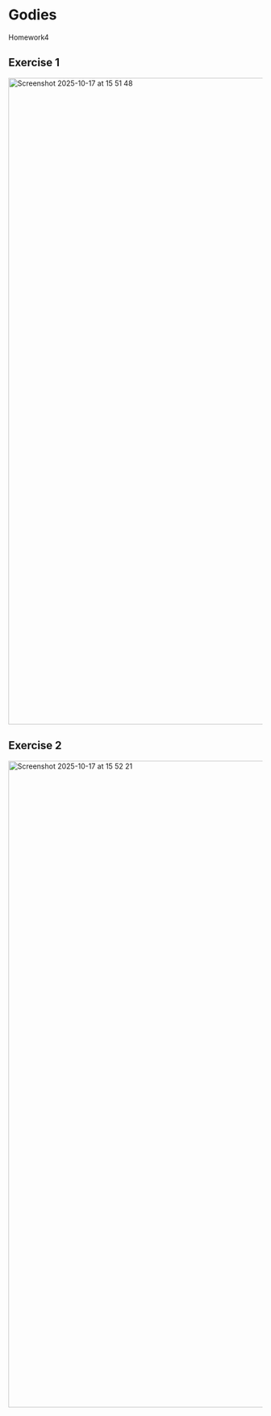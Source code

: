 # Godies

Homework4

## Exercise 1
<img width="2048" height="1280" alt="Screenshot 2025-10-17 at 15 51 48" src="https://github.com/user-attachments/assets/a86682bf-71ea-4ceb-beaa-8e32860f4a35" />

## Exercise 2
 <img width="2048" height="1280" alt="Screenshot 2025-10-17 at 15 52 21" src="https://github.com/user-attachments/assets/5afbf81e-dcde-45ce-aa5b-59374ce36349" />
